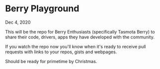 # Berry Playground

Dec 4, 2020

This will be the repo for Berry Enthusiasts (specifically Tasmota Berry) to share their code, drivers, apps they have developed with the community. 

If you watch the repo now you'll know when it's ready to receive pull requests with links to your repos, gists and webpages.   

Should be ready for primetime by Christmas.



